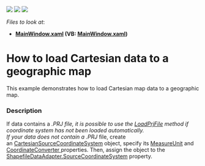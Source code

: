 <!-- default badges list -->
![](https://img.shields.io/endpoint?url=https://codecentral.devexpress.com/api/v1/VersionRange/128571625/21.1.5%2B)
[![](https://img.shields.io/badge/Open_in_DevExpress_Support_Center-FF7200?style=flat-square&logo=DevExpress&logoColor=white)](https://supportcenter.devexpress.com/ticket/details/T207285)
[![](https://img.shields.io/badge/📖_How_to_use_DevExpress_Examples-e9f6fc?style=flat-square)](https://docs.devexpress.com/GeneralInformation/403183)
<!-- default badges end -->
<!-- default file list -->
*Files to look at*:

* **[MainWindow.xaml](./CS/CoordinateConverters/MainWindow.xaml) (VB: [MainWindow.xaml](./VB/CoordinateConverters/MainWindow.xaml))**
<!-- default file list end -->
# How to load Cartesian data to a geographic map


This example demonstrates how to load Cartesian map data to a geographic map.


<h3>Description</h3>

If data contains a <em>*.PRJ</em> file, it is possible to use the&nbsp;<a href="https://documentation.devexpress.com/#wpf/DevExpressXpfMapShapefileDataAdapter_LoadPrjFiletopic">LoadPrjFile</a> method if coordinate system&nbsp;has not&nbsp;been loaded automatically.<br />If your data does not contain a&nbsp;<em>*.PRJ</em> file, create an&nbsp;<a href="https://documentation.devexpress.com/#WPF/clsDevExpressXpfMapCartesianSourceCoordinateSystemtopic">CartesianSourceCoordinateSystem</a> object, specify its&nbsp;<a href="https://documentation.devexpress.com/#WPF/DevExpressXpfMapCartesianSourceCoordinateSystem_MeasureUnittopic">MeasureUnit</a> and <a href="https://documentation.devexpress.com/#WPF/DevExpressXpfMapSourceCoordinateSystem_CoordinateConvertertopic">CoordinateConverter </a>properties. Then, assign the object to the <a href="https://documentation.devexpress.com/#WPF/DevExpressXpfMapShapefileDataAdapter_SourceCoordinateSystemtopic">ShapefileDataAdapter.SourceCoordinateSystem</a>&nbsp;property.<br /><br />

<br/>


